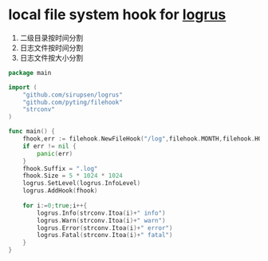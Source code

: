 # local file system hook for [logrus](https://github.com/sirupsen/logrus)

1. 二级目录按时间分割
2. 日志文件按时间分割
3. 日志文件按大小分割

```go
package main

import (
	"github.com/sirupsen/logrus"
	"github.com/pyting/filehook"
	"strconv"
)

func main() {
    fhook,err := filehook.NewFileHook("/log",filehook.MONTH,filehook.HOUR)
    if err != nil {
        panic(err)
    }
    fhook.Suffix = ".log"
    fhook.Size = 5 * 1024 * 1024
    logrus.SetLevel(logrus.InfoLevel)
    logrus.AddHook(fhook)
    
    for i:=0;true;i++{
    	logrus.Info(strconv.Itoa(i)+" info")
    	logrus.Warn(strconv.Itoa(i)+" warn")
        logrus.Error(strconv.Itoa(i)+" error")
        logrus.Fatal(strconv.Itoa(i)+" fatal")
    }
}
```